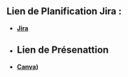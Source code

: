 
## Lien de Planification Jira :
- **[Jira](https://douaa123.atlassian.net/jira/software/projects/DIS/boards/1)**
- ## Lien de Présenattion
- **[Canva]([https://www.canva.com/design/DAF_HLCSVOE/ow0iPMCmXzuUr0RSZxhIsw/edit]))**
